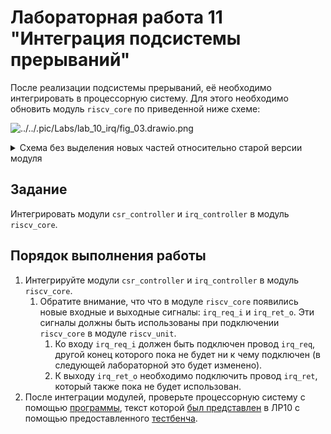 # Лабораторная работа 11 "Интеграция подсистемы прерываний"

После реализации подсистемы прерываний, её необходимо интегрировать в процессорную систему. Для этого необходимо обновить модуль `riscv_core` по приведенной ниже схеме:

![../../.pic/Labs/lab_10_irq/fig_03.drawio.png](../../.pic/Labs/lab_10_irq/fig_03.drawio.png)

<details>
<summary>Схема без выделения новых частей относительно старой версии модуля</summary>

![../../.pic/Labs/lab_11_irq_integration/fig_01.drawio.png](../../.pic/Labs/lab_11_irq_integration/fig_01.drawio.png)

</details>

## Задание

Интегрировать модули `csr_controller` и `irq_controller` в модуль `riscv_core`.

## Порядок выполнения работы

1. Интегрируйте модули `csr_controller` и `irq_controller` в модуль `riscv_core`.
   1. Обратите внимание, что что в модуле `riscv_core` появились новые входные и выходные сигналы: `irq_req_i` и `irq_ret_o`. Эти сигналы должны быть использованы при подключении `riscv_core` в модуле `riscv_unit`.
      1. Ко входу `irq_req_i` должен быть подключен провод `irq_req`, другой конец которого пока не будет ни к чему подключен (в следующей лабораторной это будет изменено).
      2. К выходу `irq_ret_o` необходимо подключить провод `irq_ret`, который также пока не будет использован.
2. После интеграции модулей, проверьте процессорную систему с помощью [программы](irq_program.mem), текст которой [был представлен](../10.%20Interrupt%20subsystem#пример-обработки-перехвата) в ЛР10 с помощью предоставленного [тестбенча](tb_irq_unit.sv).
